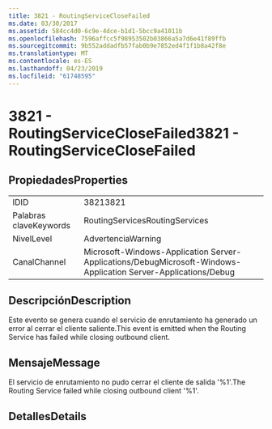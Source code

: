 ```yaml
---
title: 3821 - RoutingServiceCloseFailed
ms.date: 03/30/2017
ms.assetid: 584cc4d0-6c9e-4dce-b1d1-5bcc9a41011b
ms.openlocfilehash: 7596affcc5f98953502b03866a5a7d6e41f89ffb
ms.sourcegitcommit: 9b552addadfb57fab0b9e7852ed4f1f1b8a42f8e
ms.translationtype: MT
ms.contentlocale: es-ES
ms.lasthandoff: 04/23/2019
ms.locfileid: "61748595"
---
```

# <a name="3821---routingserviceclosefailed"></a><span data-ttu-id="b1309-102">3821 - RoutingServiceCloseFailed</span><span class="sxs-lookup"><span data-stu-id="b1309-102">3821 - RoutingServiceCloseFailed</span></span>
## <a name="properties"></a><span data-ttu-id="b1309-103">Propiedades</span><span class="sxs-lookup"><span data-stu-id="b1309-103">Properties</span></span>  
  
|||  
|-|-|  
|<span data-ttu-id="b1309-104">ID</span><span class="sxs-lookup"><span data-stu-id="b1309-104">ID</span></span>|<span data-ttu-id="b1309-105">3821</span><span class="sxs-lookup"><span data-stu-id="b1309-105">3821</span></span>|  
|<span data-ttu-id="b1309-106">Palabras clave</span><span class="sxs-lookup"><span data-stu-id="b1309-106">Keywords</span></span>|<span data-ttu-id="b1309-107">RoutingServices</span><span class="sxs-lookup"><span data-stu-id="b1309-107">RoutingServices</span></span>|  
|<span data-ttu-id="b1309-108">Nivel</span><span class="sxs-lookup"><span data-stu-id="b1309-108">Level</span></span>|<span data-ttu-id="b1309-109">Advertencia</span><span class="sxs-lookup"><span data-stu-id="b1309-109">Warning</span></span>|  
|<span data-ttu-id="b1309-110">Canal</span><span class="sxs-lookup"><span data-stu-id="b1309-110">Channel</span></span>|<span data-ttu-id="b1309-111">Microsoft-Windows-Application Server-Applications/Debug</span><span class="sxs-lookup"><span data-stu-id="b1309-111">Microsoft-Windows-Application Server-Applications/Debug</span></span>|  
  
## <a name="description"></a><span data-ttu-id="b1309-112">Descripción</span><span class="sxs-lookup"><span data-stu-id="b1309-112">Description</span></span>  
 <span data-ttu-id="b1309-113">Este evento se genera cuando el servicio de enrutamiento ha generado un error al cerrar el cliente saliente.</span><span class="sxs-lookup"><span data-stu-id="b1309-113">This event is emitted when the Routing Service has failed while closing outbound client.</span></span>  
  
## <a name="message"></a><span data-ttu-id="b1309-114">Mensaje</span><span class="sxs-lookup"><span data-stu-id="b1309-114">Message</span></span>  
 <span data-ttu-id="b1309-115">El servicio de enrutamiento no pudo cerrar el cliente de salida '%1'.</span><span class="sxs-lookup"><span data-stu-id="b1309-115">The Routing Service failed while closing outbound client '%1'.</span></span>  
  
## <a name="details"></a><span data-ttu-id="b1309-116">Detalles</span><span class="sxs-lookup"><span data-stu-id="b1309-116">Details</span></span>
